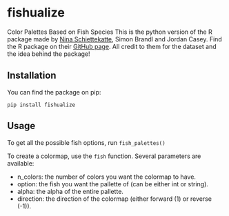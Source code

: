 # fishualize

Color Palettes Based on Fish Species
This is the python version of the R package made by [Nina Schiettekatte](https://github.com/nschiett), Simon Brandl and Jordan Casey. Find the R package on their [GitHub page](https://github.com/nschiett/fishualize). All credit to them for the dataset and the idea behind the package!

## Installation
You can find the package on pip:
~~~~
pip install fishualize
~~~~

## Usage

To get all the possible fish options, run `fish_palettes()`

To create a colormap, use the `fish` function. Several parameters are available:
* n_colors: the number of colors you want the colormap to have.
* option: the fish you want the pallette of (can be either int or string).
* alpha: the alpha of the entire pallette.
* direction: the direction of the colormap (either forward (1) or reverse (-1)).
